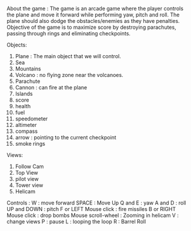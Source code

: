 About the game :
The game is an arcade game where the player controls the plane and move it forward while performing yaw, pitch and roll. The plane should also dodge the obstacles/enemies as they have penalties.
Objective of the game is to maximize score by destroying parachutes, passing through rings and eliminating checkpoints.

Objects:
1. Plane : The main object that we will control.
2. Sea
3. Mountains
4. Volcano : no flying zone near the volcanoes.
5. Parachute
6. Cannon : can fire at the plane
7. Islands
8. score
9. health
10. fuel
11. speedometer
12. altimeter
13. compass
14. arrow : pointing to the current checkpoint
15. smoke rings

Views:
1. Follow Cam
2. Top View
3. pilot view
4. Tower view
5. Helicam

Controls :
W : move forward
SPACE : Move Up
Q and E : yaw
A and D : roll
UP and DOWN : pitch
F or LEFT Mouse click : fire missiles
B or RIGHT Mouse click : drop bombs 
Mouse scroll-wheel : Zooming in helicam
V : change views
P : pause
L : looping the loop
R : Barrel Roll